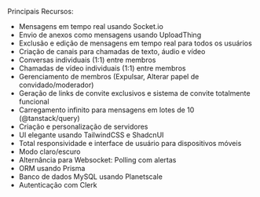 Principais Recursos:

- Mensagens em tempo real usando Socket.io
- Envio de anexos como mensagens usando UploadThing
- Exclusão e edição de mensagens em tempo real para todos os usuários
- Criação de canais para chamadas de texto, áudio e vídeo
- Conversas individuais (1:1) entre membros
- Chamadas de vídeo individuais (1:1) entre membros
- Gerenciamento de membros (Expulsar, Alterar papel de convidado/moderador)
- Geração de links de convite exclusivos e sistema de convite totalmente funcional
- Carregamento infinito para mensagens em lotes de 10 (@tanstack/query)
- Criação e personalização de servidores
- UI elegante usando TailwindCSS e ShadcnUI
- Total responsividade e interface de usuário para dispositivos móveis
- Modo claro/escuro
- Alternância para Websocket: Polling com alertas
- ORM usando Prisma
- Banco de dados MySQL usando Planetscale
- Autenticação com Clerk